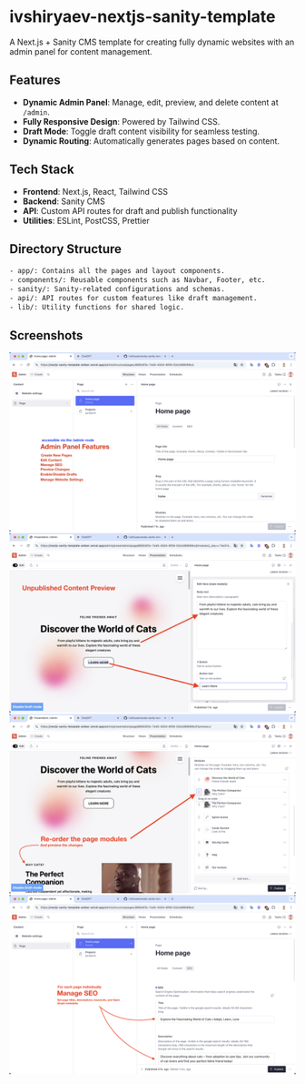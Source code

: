 # ivshiryaev-nextjs-sanity-template

A Next.js + Sanity CMS template for creating fully dynamic websites with an admin panel for content management.

## Features
- **Dynamic Admin Panel**: Manage, edit, preview, and delete content at `/admin`.
- **Fully Responsive Design**: Powered by Tailwind CSS.
- **Draft Mode**: Toggle draft content visibility for seamless testing.
- **Dynamic Routing**: Automatically generates pages based on content.

## Tech Stack
- **Frontend**: Next.js, React, Tailwind CSS
- **Backend**: Sanity CMS
- **API**: Custom API routes for draft and publish functionality
- **Utilities**: ESLint, PostCSS, Prettier

## Directory Structure
```plaintext
- app/: Contains all the pages and layout components.
- components/: Reusable components such as Navbar, Footer, etc.
- sanity/: Sanity-related configurations and schemas.
- api/: API routes for custom features like draft management.
- lib/: Utility functions for shared logic.
```

## Screenshots
![1](./github/images/[1].png)
![2](./github/images/[2].png)
![3](./github/images/[3].png)
![4](./github/images/[4].png)